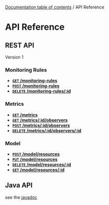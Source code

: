 [Documentation table of contents](TOC.md) / API Reference

# API Reference

## REST API

Version 1

### Monitoring Rules

- **[<code>GET</code> /monitoring-rules](rest/monitoring-rules/GET-monitoring-rules.md)**
- **[<code>POST</code> /monitoring-rules](rest/monitoring-rules/POST-monitoring-rules.md)**
- **[<code>DELETE</code> /monitoring-rules/:id](rest/monitoring-rules/DELETE-monitoring-rules-id.md)**

### Metrics

- **[<code>GET</code> /metrics](rest/metrics/GET-metrics.md)**
- **[<code>GET</code> /metrics/:id/observers](rest/metrics/GET-metrics-id-observers.md)**
- **[<code>POST</code> /metrics/:id/observers](rest/metrics/POST-metrics-id-observers.md)**
- **[<code>DELETE</code> /metrics/:id/observers/:id](rest/metrics/DELETE-metrics-id-observers-id.md)**

### Model

- **[<code>POST</code> /model/resources](rest/model/POST-model-resources.md)**
- **[<code>PUT</code> /model/resources](rest/model/PUT-model-resources.md)**
- **[<code>DELETE</code> /model/resources/:id](rest/model/DELETE-model-resources-id.md)**
- **[<code>GET</code> /model/resources/:id](rest/model/GET-model-resources-id.md)**

## Java API

see the [javadoc](http://deib-polimi.github.io/modaclouds-monitoring-manager/)